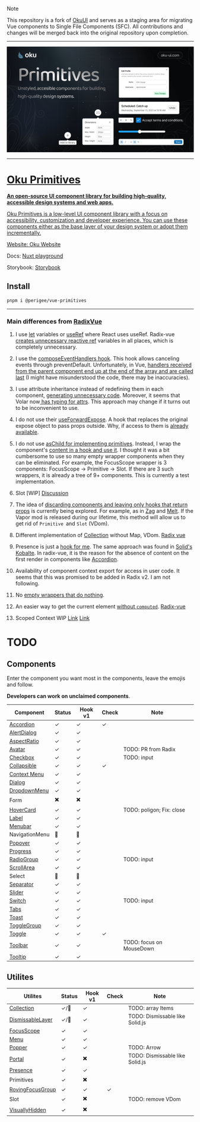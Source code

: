 > [!NOTE]
> This repository is a fork of [OkuUI](https://github.com/oku-ui/primitives) and serves as a staging area for migrating Vue components to Single File Components (SFC). All contributions and changes will be merged back into the original repository upon completion.

---

<a href="https://oku-ui.com">
  <img alt="Oku UI hero image" src="https://github.com/oku-ui/primitives/blob/main/.github/assets/primitives-cover.png?raw=true"
</a>

---

# Oku Primitives

**An open-source UI component library for building high-quality, accessible design systems and web apps.**

Oku Primitives is a low-level UI component library with a focus on accessibility, customization and developer experience. You can use these components either as the base layer of your design system or adopt them incrementally.

Website: [Oku Website](https://oku-ui.com)

Docs: [Nuxt playground](https://vue-primitives-docs.netlify.app/)

Storybook: [Storybook](https://vue-primitives.netlify.app)

## Install

```sh
pnpm i @perigee/vue-primitives
```

---

### Main differences from [RadixVue](https://github.com/radix-vue/radix-vue)

1) I use [let](https://github.com/perigee-ui/vue-primitives/blob/7c341db59fdfdb0cc88dfa6614d6c390b6856780/packages/vue-primitives/src/hover-card/HoverCardRoot.vue#L22) variables or [useRef](https://github.com/perigee-ui/vue-primitives/blob/7c341db59fdfdb0cc88dfa6614d6c390b6856780/packages/vue-primitives/src/hooks/useRef.ts#L18) where React uses useRef. Radix-vue [creates unnecessary reactive ref](https://github.com/radix-vue/radix-vue/blob/3f0f965fcf6fc3901e4fbbedf9a68dcb7d706f3f/packages/radix-vue/src/HoverCard/HoverCardRoot.vue#L64) variables in all places, which is completely unnecessary.

2) I use the [composeEventHandlers hook](https://github.com/radix-ui/primitives/blob/660060a765634e9cc7bf4513f41e8dabc9824d74/packages/core/primitive/src/primitive.tsx#L1). This hook allows canceling events through preventDefault. Unfortunately, in Vue, [handlers received from the parent component end up at the end of the array and are called last](https://github.com/vuejs/core-vapor/blob/30583b9ee1c696d3cb836f0bfd969793e57e849d/packages/runtime-core/src/vnode.ts#L886) (I might have misunderstood the code, there may be inaccuracies).

3) I use attribute inheritance instead of redefining them in each component, [generating unnecessary code](https://github.com/radix-vue/radix-vue/blob/3f0f965fcf6fc3901e4fbbedf9a68dcb7d706f3f/packages/radix-vue/src/shared/useForwardProps.ts#L16). Moreover, it seems that Volar now[ has typing for attrs](https://github.com/vuejs/language-tools/pull/4103). This approach may change if it turns out to be inconvenient to use.

4) I do not use their [useForwardExpose](https://github.com/radix-vue/radix-vue/blob/3f0f965fcf6fc3901e4fbbedf9a68dcb7d706f3f/packages/radix-vue/src/shared/useForwardExpose.ts#L21). A hook that replaces the original expose object to pass props outside. Why, if access to them is [already available](https://vuejs.org/api/component-instance.html#props).

5) I do not use [asChild for implementing primitives](https://github.com/radix-vue/radix-vue/blob/3f0f965fcf6fc3901e4fbbedf9a68dcb7d706f3f/packages/radix-vue/src/Menu/MenuContentImpl.vue#L274). Instead, I wrap the component's [content in a hook and use it](https://github.com/perigee-ui/vue-primitives/blob/a991db71fbecf364cd0b8479b294606236b104b4/packages/vue-primitives/src/dialog/DialogContentModal.vue#L65). I thought it was a bit cumbersome to use so many empty wrapper components when they can be eliminated. For example, the FocusScope wrapper is 3 components: FocusScope -> Primitive -> Slot. If there are 3 such wrappers, it is already a tree of 9+ components.
This is currently a test implementation.

6) Slot [WIP] [Discussion](https://github.com/radix-vue/radix-vue/discussions/1324)

7) The idea of [discarding components and leaving only hooks that return props](https://github.com/perigee-ui/vue-primitives/blob/feat/hooks/packages/vue-primitives/src/accordion/AccordionItem.vue) is currently being explored. For example, as in [Zag](https://zagjs.com/components/react/accordion) and [Melt](https://melt-ui.com/docs/introduction). If the Vapor mod is released during our lifetime, this method will allow us to get rid of `Primitive `and `Slot` (VDom).

8) Different implementation of [Collection](https://github.com/perigee-ui/vue-primitives/blob/7c341db59fdfdb0cc88dfa6614d6c390b6856780/packages/vue-primitives/src/collection/Collection.ts#L29) without Map, VDom. [Radix vue](https://github.com/radix-vue/radix-vue/blob/3f0f965fcf6fc3901e4fbbedf9a68dcb7d706f3f/packages/radix-vue/src/Collection/Collection.ts#L59)

9) Presence is just a [hook for me](https://github.com/perigee-ui/vue-primitives/blob/7c341db59fdfdb0cc88dfa6614d6c390b6856780/packages/vue-primitives/src/presence/usePresence.ts#L8). The same approach was found in [Solid's Kobalte](https://github.com/corvudev/corvu/blob/main/packages/solid-presence/src/presence.ts). In radix-vue, it is the reason for the absence of content on the first render in components like [Accordion](https://github.com/radix-vue/radix-vue/issues/978).

10) Availability of component context export for access in user code. It seems that this was promised to be added in Radix v2. I am not following.

11) No [empty wrappers that do nothing](https://github.com/radix-vue/radix-vue/blob/3f0f965fcf6fc3901e4fbbedf9a68dcb7d706f3f/packages/radix-vue/src/AlertDialog/AlertDialogTrigger.vue).

12) An easier way to get the current element [without `computed`](https://github.com/perigee-ui/vue-primitives/blob/7c341db59fdfdb0cc88dfa6614d6c390b6856780/packages/vue-primitives/src/hooks/useForwardElement.ts#L4). [Radix-vue](https://github.com/radix-vue/radix-vue/blob/3f0f965fcf6fc3901e4fbbedf9a68dcb7d706f3f/packages/radix-vue/src/shared/useForwardExpose.ts#L9C9-L9C23)

13) Scoped Context WIP [Link](https://github.com/facebook/react/issues/23287) [Link](https://so-so.dev/react/scoped-context/)

# TODO

## Components

Enter the component you want most in the components, leave the emojis and follow.

**Developers can work on unclaimed components**.

| Component                                                                                       | Status | Hook v1 | Check | Note                      |
| ----------------------------------------------------------------------------------------------- | ------ | ------- | ----- | ------------------------- |
| [Accordion](https://vue-primitives.netlify.app/?path=/story/components-accordion--single)       | ✓      | ✓       | ✓     |                           |
| [AlertDialog](https://vue-primitives.netlify.app/?path=/story/components-alertdialog--styled)   | ✓      | ✓       |       |                           |
| [AspectRatio](https://vue-primitives.netlify.app/?path=/story/components-aspectratio--styled)   | ✓      | ✓       |       |                           |
| [Avatar](https://vue-primitives.netlify.app/?path=/story/components-avatar--styled)             | ✓      | ✓       |       | TODO: PR from Radix       |
| [Checkbox](https://vue-primitives.netlify.app/?path=/story/components-checkbox--styled)         | ✓      | ✓       |       | TODO: input               |
| [Collapsible](https://vue-primitives.netlify.app/?path=/story/components-collapsible--styled)   | ✓      | ✓       | ✓     |                           |
| [Context Menu](https://vue-primitives.netlify.app/?path=/story/components-contextmenu--styled)  | ✓      | ✓       |       |                           |
| [Dialog](https://vue-primitives.netlify.app/?path=/story/components-dialog--styled)             | ✓      | ✓       |       |                           |
| [DropdownMenu](https://vue-primitives.netlify.app/?path=/story/components-dropdownmenu--styled) | ✓      | ✓       |       |                           |
| Form                                                                                            | ✖️      | ✖️       |       |                           |
| [HoverCard](https://vue-primitives.netlify.app/?path=/story/components-hovercard--chromatic)    | ✓      | ✓       |       | TODO: poligon; Fix: close |
| [Label](https://vue-primitives.netlify.app/?path=/story/components-label--styled)               | ✓      | ✓       |       |                           |
| [Menubar](https://vue-primitives.netlify.app/?path=/story/components-menubar--styled)           | ✓      | ✓       |       |                           |
| NavigationMenu                                                                                  | 🚧      | 🚧       |       |                           |
| [Popover](https://vue-primitives.netlify.app/?path=/story/components-popover--styled)           | ✓      | ✓       |       |                           |
| [Progress](https://vue-primitives.netlify.app/?path=/story/components-progress--styled)         | ✓      | ✓       |       |                           |
| [RadioGroup](https://vue-primitives.netlify.app/?path=/story/components-radiogroup--styled)     | ✓      | ✓       |       | TODO: input               |
| [ScrollArea](https://vue-primitives.netlify.app/?path=/story/components-scrollarea--basic)      | ✓      | ✓       |       |                           |
| Select                                                                                          | 🚧      | 🚧       |       |                           |
| [Separator](https://vue-primitives.netlify.app/?path=/story/components-separator--styled)       | ✓      | ✓       |       |                           |
| [Slider](https://vue-primitives.netlify.app/?path=/story/components-slider--styled)             | ✓      | ✓       |       |                           |
| [Switch](https://vue-primitives.netlify.app/?path=/story/components-switch--styled)             | ✓      | ✓       |       | TODO: input               |
| [Tabs](https://vue-primitives.netlify.app/?path=/story/components-tabs--styled)                 | ✓      | ✓       |       |                           |
| [Toast](https://vue-primitives.netlify.app/?path=/story/components-toast--styled)               | ✓      | ✓       |       |                           |
| [ToggleGroup](https://vue-primitives.netlify.app/?path=/story/components-togglegroup--single)   | ✓      | ✓       |       |                           |
| [Toggle](https://vue-primitives.netlify.app/?path=/story/components-toggle--styled)             | ✓      | ✓       | ✓     |                           |
| [Toolbar](https://vue-primitives.netlify.app/?path=/story/components-toolbar--styled)           | ✓      | ✓       |       | TODO: focus on MouseDown  |
| [Tooltip](https://vue-primitives.netlify.app/?path=/story/components-tooltip--styled)           | ✓      | ✓       |       |                           |

## Utilites

| Utilites                                                                                              | Status | Hook v1 | Check | Note                            |
| ----------------------------------------------------------------------------------------------------- | ------ | ------- | ----- | ------------------------------- |
| [Collection](https://vue-primitives.netlify.app/?path=/story/utilities-rovingfocusgroup--basic)       | ✓/🚧    | ✓       |       | TODO: array Items               |
| [DismissableLayer](https://vue-primitives.netlify.app/?path=/story/utilities-dismissablelayer--basic) | ✓/🚧    | ✓       |       | TODO: Dismissable like Solid.js |
| [FocusScope](https://vue-primitives.netlify.app/?path=/story/utilities-focusscope--basic)             | ✓      | ✓       |       |                                 |
| [Menu](https://vue-primitives.netlify.app/?path=/story/utilities-menu--styled)                        | ✓      | ✓       |       |                                 |
| [Popper](https://vue-primitives.netlify.app/?path=/story/utilities-popper--styled)                    | ✓      | ✓       |       | TODO: Arrow                     |
| [Portal](https://vue-primitives.netlify.app/?path=/story/utilities-portal--base)                      | ✓      | ✖️       |       | TODO: Dismissable like Solid.js |
| [Presence](https://vue-primitives.netlify.app/?path=/story/utilities-presence--basic)                 | ✓      | ✓       |       |                                 |
| Primitives                                                                                            | ✓      | ✖️       |       |                                 |
| [RovingFocusGroup](https://vue-primitives.netlify.app/?path=/story/utilities-rovingfocusgroup--basic) | ✓      | ✓       | ✓     |                                 |
| Slot                                                                                                  | ✓      | ✖️       |       | TODO: remove VDom               |
| [VisuallyHidden](https://vue-primitives.netlify.app/?path=/story/utilities-visuallyhidden--basic)     | ✓      | ✖️       |       |                                 |
